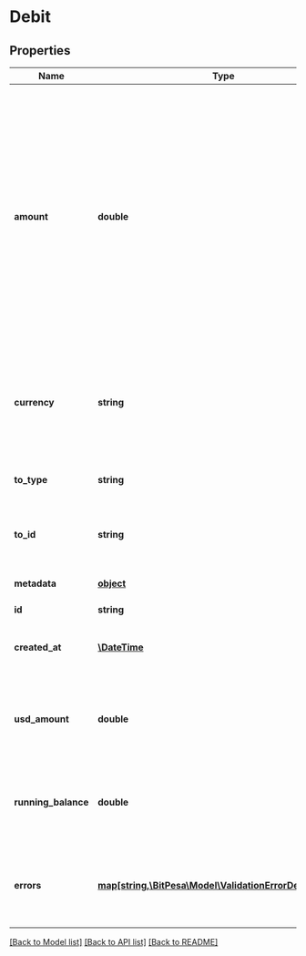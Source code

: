 # Debit

## Properties
Name | Type | Description | Notes
------------ | ------------- | ------------- | -------------
**amount** | **double** | The amount to be debited from your account.  The “amount” parameter is optional - - if included, it must equal the amount required to fund the transaction. - if omitted, it will default to the amount required to fund the transaction. | [optional] 
**currency** | **string** | The currency of the amount in 3-character alpha ISO 4217 currency format | 
**to_type** | **string** | Describes what the debit is funding | 
**to_id** | **string** | The ID of the resource the debit is funding | 
**metadata** | [**object**](.md) | Metadata of account debit | [optional] 
**id** | **string** |  | [optional] 
**created_at** | [**\DateTime**](\DateTime.md) | Date and time that the debit was created | [optional] 
**usd_amount** | **double** | The amount to be debited from your account converted to USD | [optional] 
**running_balance** | **double** | The total amount remaining in your account after the debit call | [optional] 
**errors** | [**map[string,\BitPesa\Model\ValidationErrorDescription[]]**](array.md) | The fields that have some problems and don&#39;t pass validation | [optional] 

[[Back to Model list]](../README.md#documentation-for-models) [[Back to API list]](../README.md#documentation-for-api-endpoints) [[Back to README]](../README.md)



